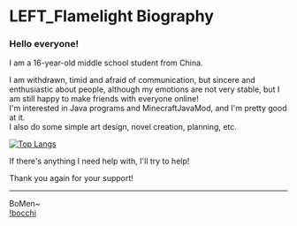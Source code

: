 # LEFT_Flamelight Biography  
### Hello everyone!

I am a 16-year-old middle school student from China.

I am withdrawn, timid and afraid of communication, but sincere and enthusiastic about people, although my emotions are not very stable, but I am still happy to make friends with everyone online!  
I'm interested in Java programs and MinecraftJavaMod, and I'm pretty good at it.  
I also do some simple art design, novel creation, planning, etc.

[![Top Langs](https://github-readme-stats.vercel.app/api/top-langs/?username=LEFTFlamelight&layout=compact&langs_count=14&hide=stylus,smarty,scss&count_private=true&exclude_repo=vuepress-theme)](https://github.com/anuraghazra/github-readme-stats)


If there's anything I need help with, I'll try to help!

Thank you again for your support!  

----

BoMen~  
[!bocchi](https://github.com/LEFTFlamelight/LEFTFlamelight/blob/main/20230109185025_c626f.jpg)
